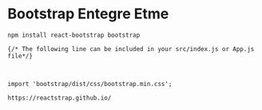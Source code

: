 # Bootstrap Entegre Etme

```text
npm install react-bootstrap bootstrap

{/* The following line can be included in your src/index.js or App.js file*/}



import 'bootstrap/dist/css/bootstrap.min.css';

https://reactstrap.github.io/
```

